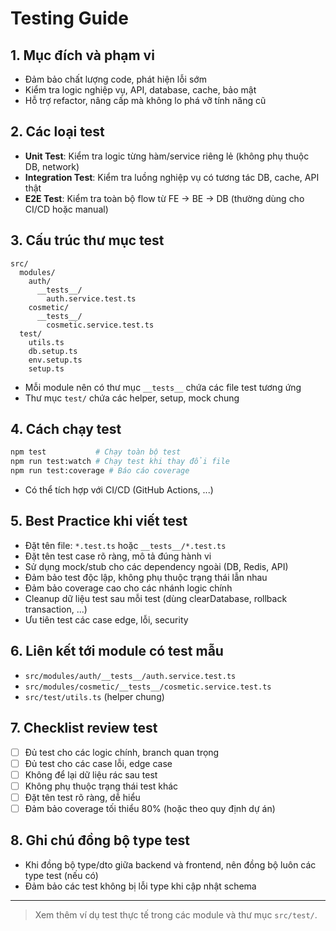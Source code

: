 # Testing Guide

## 1. Mục đích và phạm vi
- Đảm bảo chất lượng code, phát hiện lỗi sớm
- Kiểm tra logic nghiệp vụ, API, database, cache, bảo mật
- Hỗ trợ refactor, nâng cấp mà không lo phá vỡ tính năng cũ

## 2. Các loại test
- **Unit Test**: Kiểm tra logic từng hàm/service riêng lẻ (không phụ thuộc DB, network)
- **Integration Test**: Kiểm tra luồng nghiệp vụ có tương tác DB, cache, API thật
- **E2E Test**: Kiểm tra toàn bộ flow từ FE → BE → DB (thường dùng cho CI/CD hoặc manual)

## 3. Cấu trúc thư mục test
```
src/
  modules/
    auth/
      __tests__/
        auth.service.test.ts
    cosmetic/
      __tests__/
        cosmetic.service.test.ts
  test/
    utils.ts
    db.setup.ts
    env.setup.ts
    setup.ts
```
- Mỗi module nên có thư mục `__tests__` chứa các file test tương ứng
- Thư mục `test/` chứa các helper, setup, mock chung

## 4. Cách chạy test
```bash
npm test           # Chạy toàn bộ test
npm run test:watch # Chạy test khi thay đổi file
npm run test:coverage # Báo cáo coverage
```
- Có thể tích hợp với CI/CD (GitHub Actions, ...)

## 5. Best Practice khi viết test
- Đặt tên file: `*.test.ts` hoặc `__tests__/*.test.ts`
- Đặt tên test case rõ ràng, mô tả đúng hành vi
- Sử dụng mock/stub cho các dependency ngoài (DB, Redis, API)
- Đảm bảo test độc lập, không phụ thuộc trạng thái lẫn nhau
- Đảm bảo coverage cao cho các nhánh logic chính
- Cleanup dữ liệu test sau mỗi test (dùng clearDatabase, rollback transaction, ...)
- Ưu tiên test các case edge, lỗi, security

## 6. Liên kết tới module có test mẫu
- `src/modules/auth/__tests__/auth.service.test.ts`
- `src/modules/cosmetic/__tests__/cosmetic.service.test.ts`
- `src/test/utils.ts` (helper chung)

## 7. Checklist review test
- [ ] Đủ test cho các logic chính, branch quan trọng
- [ ] Đủ test cho các case lỗi, edge case
- [ ] Không để lại dữ liệu rác sau test
- [ ] Không phụ thuộc trạng thái test khác
- [ ] Đặt tên test rõ ràng, dễ hiểu
- [ ] Đảm bảo coverage tối thiểu 80% (hoặc theo quy định dự án)

## 8. Ghi chú đồng bộ type test
- Khi đồng bộ type/dto giữa backend và frontend, nên đồng bộ luôn các type test (nếu có)
- Đảm bảo các test không bị lỗi type khi cập nhật schema

---
> Xem thêm ví dụ test thực tế trong các module và thư mục `src/test/`. 
